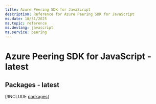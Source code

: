 ```yaml
---
title: Azure Peering SDK for JavaScript
description: Reference for Azure Peering SDK for JavaScript
ms.date: 10/31/2025
ms.topic: reference
ms.devlang: javascript
ms.service: peering
---
```

# Azure Peering SDK for JavaScript - latest
## Packages - latest
[!INCLUDE [packages](peering-index.md)]